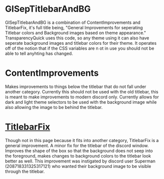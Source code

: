 # GISepTitlebarAndBG

<div>GISepTitlebarAndBG is a combination of ContentImprovements and TitlebarFix, it's full title being, "General Improvements for seperating Titlebar colors and Background images based on theme appearance." TransparencyQuick uses this code, so any theme using it can also have seperate background images and titlebar colors for their theme. It operates off of the notion that if the CSS variables are n ot in use you should not be able to tell anyhting has changed.</div>

# ContentImprovements

<div>Makes improvements to things below the titlebar that do not fall under another category. Currently this should not be used with the old titlebar, this is meant to make improvements to modern discord only. Currently allows for dark and light theme selectors to be used with the background image while also allowing the image to be behind the titlebar.</div>

# <a href="https://github.com/CompletelyUnbelievable/ThemeResource/tree/master/Titlebar">TitlebarFix</a>

<div>Though not in this page because it fits into another category, TitlebarFix is a general improvement. A minor fix for the titlebar of the discord window. Improves the shape of the box so that the background does not seep into the foreground, makes changes to background colors to the titlebar look better as well. This improvement was instigated by discord user Superman (208718331325317121) who wanted their background image to be visible through the titlebar.</div>
